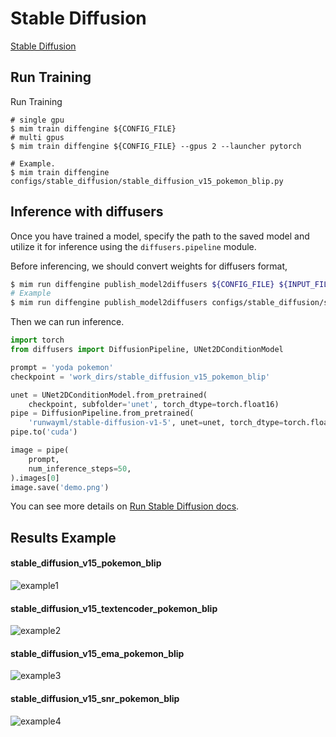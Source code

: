 # Stable Diffusion

[Stable Diffusion](https://github.com/CompVis/stable-diffusion)

## Run Training

Run Training

```
# single gpu
$ mim train diffengine ${CONFIG_FILE}
# multi gpus
$ mim train diffengine ${CONFIG_FILE} --gpus 2 --launcher pytorch

# Example.
$ mim train diffengine configs/stable_diffusion/stable_diffusion_v15_pokemon_blip.py
```

## Inference with diffusers

Once you have trained a model, specify the path to the saved model and utilize it for inference using the `diffusers.pipeline` module.

Before inferencing, we should convert weights for diffusers format,

```bash
$ mim run diffengine publish_model2diffusers ${CONFIG_FILE} ${INPUT_FILENAME} ${OUTPUT_DIR} --save-keys ${SAVE_KEYS}
# Example
$ mim run diffengine publish_model2diffusers configs/stable_diffusion/stable_diffusion_v15_pokemon_blip.py work_dirs/stable_diffusion_v15_pokemon_blip/epoch_50.pth work_dirs/stable_diffusion_v15_pokemon_blip --save-keys unet
```

Then we can run inference.

```py
import torch
from diffusers import DiffusionPipeline, UNet2DConditionModel

prompt = 'yoda pokemon'
checkpoint = 'work_dirs/stable_diffusion_v15_pokemon_blip'

unet = UNet2DConditionModel.from_pretrained(
    checkpoint, subfolder='unet', torch_dtype=torch.float16)
pipe = DiffusionPipeline.from_pretrained(
    'runwayml/stable-diffusion-v1-5', unet=unet, torch_dtype=torch.float16)
pipe.to('cuda')

image = pipe(
    prompt,
    num_inference_steps=50,
).images[0]
image.save('demo.png')
```

You can see more details on [Run Stable Diffusion docs](../../docs/source/run_guides/run_sd.md#inference-with-diffusers).

## Results Example

#### stable_diffusion_v15_pokemon_blip

![example1](https://github.com/okotaku/diffengine/assets/24734142/24d5254d-95be-46eb-8982-b38b6a11f1ba)

#### stable_diffusion_v15_textencoder_pokemon_blip

![example2](https://github.com/okotaku/diffengine/assets/24734142/5e024078-f22d-4d65-94ec-bcdeefe554be)

#### stable_diffusion_v15_ema_pokemon_blip

![example3](https://github.com/okotaku/diffengine/assets/24734142/9f3181e2-d244-4aa3-b116-4a07eec1aa5a)

#### stable_diffusion_v15_snr_pokemon_blip

![example4](https://github.com/okotaku/diffengine/assets/24734142/b98e887a-d3af-49bb-ad15-9e8250c09578)

